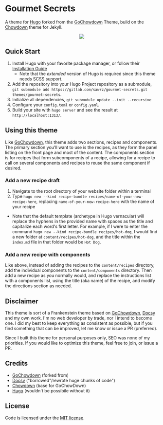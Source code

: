 # Gourmet Secrets

A theme for [Hugo](https://gohugo.io/) forked from the [GoChowdown](https://github.com/seanlane/gochowdown) Theme, build on the [Chowdown](https://github.com/clarklab/chowdown) theme for Jekyll.

<p align="center">
  <img src="https://gitlab.com/sawrz/gourmet-secrets/-/raw/master/images/screenshot.png" />
</p>

## Quick Start

1. Install Hugo with your favorite package manager, or follow their [Installation Guide](https://gohugo.io/getting-started/installing/)
    - Note that the _extended_ version of Hugo is required since this theme needs SCSS support.
1. Add the repository into your Hugo Project repository as a submodule, `git submodule add https://gitlab.com/sawrz/gourmet-secrets.git themes/gourmet-secrets`.
1. Initialize all dependencies, `git submodule update --init --recursive`
2. Configure your `config.toml` or `config.yaml`.
3. Build your site with `hugo server` and see the result at `http://localhost:1313/`.

## Using this theme

Like [GoChowdown](https://github.com/seanlane/gochowdown), this theme adds two sections, recipes and components. The primary section you'll want to use is the recipes, as they form the panel listing on the front page and most of the content. The components section is for recipes that form subcomponents of a recipe, allowing for a recipe to call on several components and recipes to reuse the same component if desired.

### Add a new recipe draft

1. Navigate to the root directory of your website folder within a terminal
2. Type `hugo new --kind recipe-bundle recipes/name-of-your-new-recipe-here`, replacing `name-of-your-new-recipe-here` with the name of your recipe
  - Note that the default template (archetype in Hugo vernacular) will replace the hyphens in the provided name with spaces as the title and capitalize each word's first letter. For example, if I were to enter the command `hugo new --kind recipe-bundle recipes/hot-dog`, I would find a new folder at `content/recipes/hot-dog`, and the title within the `index.md` file in that folder would be `Hot Dog`.

### Add a new recipe with components

Like above, instead of adding the recipes to the `content/recipes` directory, add the individual components to the `content/components` directory. Then add a new recipe as you normally would, and replace the instructions list with a components list, using the title (aka name) of the recipe, and modify the directions section as needed.

## Disclaimer

This theme is sort of a Frankenstein theme based on [GoChowdown](https://github.com/seanlane/gochowdown), [Docsy](https://github.com/google/docsy) and my own work. I'm no web developer by trade, nor I intend to become one. I did my best to keep everything as consistent as possible, but if you find something that can be improved, let me know or issue a PR (preferred).

Since I built this theme for personal purposes only, SEO was none of my priorities. If you would like to optimize this theme, feel free to join, or issue a PR.

## Credits

- [GoChowdown](https://github.com/seanlane/gochowdown) (forked from)
- [Docsy](https://github.com/google/docsy) ("borrowed"/rewrote huge chunks of code")
- [Chowdown](https://github.com/clarklab/chowdown) (base for GoChowDown)
- [Hugo](https://gohugo.io/) (wouldn't be possibile without it)

## License

Code is licensed under the [MIT license](https://github.com/Sawrz/gourmet-secrets).
